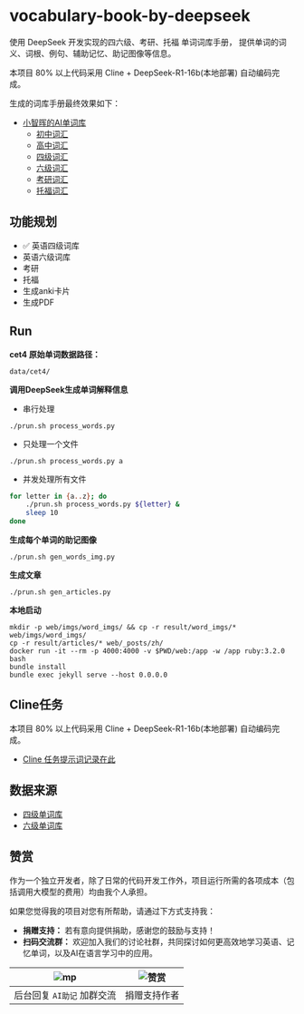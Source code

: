 # vocabulary-book-by-deepseek

使用 DeepSeek 开发实现的四六级、考研、托福 单词词库手册， 提供单词的词义、词根、例句、辅助记忆、助记图像等信息。

本项目 80% 以上代码采用 Cline + DeepSeek-R1-16b(本地部署) 自动编码完成。

生成的词库手册最终效果如下：

- [小智晖的AI单词库](https://word.vxiaozhi.com/)
  - [初中词汇](https://word.vxiaozhi.com/2025/02/11/junior-a/)
  - [高中词汇](https://word.vxiaozhi.com/2025/02/11/senior-a/)
  - [四级词汇](https://word.vxiaozhi.com/2025/02/11/cet4-a/)
  - [六级词汇](https://word.vxiaozhi.com/2025/02/11/cet6-a/)
  - [考研词汇](https://word.vxiaozhi.com/2025/02/11/postgrad-a/)
  - [托福词汇](https://word.vxiaozhi.com/2025/02/11/toefl-a/)



## 功能规划

- ✅ 英语四级词库
- 英语六级词库
- 考研
- 托福
- 生成anki卡片
- 生成PDF

## Run

**cet4 原始单词数据路径：**

```
data/cet4/
```

**调用DeepSeek生成单词解释信息**

- 串行处理

```
./prun.sh process_words.py
```

- 只处理一个文件

```
./prun.sh process_words.py a
```

- 并发处理所有文件

```bash
for letter in {a..z}; do 
    ./prun.sh process_words.py ${letter} &
    sleep 10
done
```

**生成每个单词的助记图像**

```
./prun.sh gen_words_img.py
```

**生成文章**

```
./prun.sh gen_articles.py
```

**本地启动**

```
mkdir -p web/imgs/word_imgs/ && cp -r result/word_imgs/* web/imgs/word_imgs/
cp -r result/articles/* web/_posts/zh/
docker run -it --rm -p 4000:4000 -v $PWD/web:/app -w /app ruby:3.2.0 bash
bundle install 
bundle exec jekyll serve --host 0.0.0.0
```

## Cline任务

本项目 80% 以上代码采用 Cline + DeepSeek-R1-16b(本地部署) 自动编码完成。

-  [Cline 任务提示词记录在此](docs/cline_tasks.md)

## 数据来源

- [四级单词库](https://github.com/cuttlin/Vocabulary-of-CET-4)
- [六级单词库](https://github.com/KyleBing/english-vocabulary)

## 赞赏

作为一个独立开发者，除了日常的代码开发工作外，项目运行所需的各项成本（包括调用大模型的费用）均由我个人承担。

如果您觉得我的项目对您有所帮助，请通过下方式支持我：

- **捐赠支持：** 若有意向提供捐助，感谢您的鼓励与支持！
- **扫码交流群：** 欢迎加入我们的讨论社群，共同探讨如何更高效地学习英语、记忆单词，以及AI在语言学习中的应用。


|![mp](imgs/mp.png)|![赞赏](imgs/qr.png)|
|:-:|:-:|
|后台回复 `AI助记` 加群交流|捐赠支持作者|

